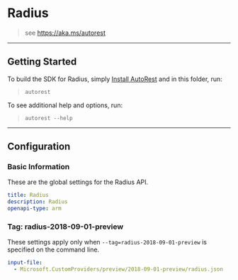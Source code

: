 # Radius

> see https://aka.ms/autorest


---

## Getting Started

To build the SDK for Radius, simply [Install AutoRest](https://aka.ms/autorest/install) and in this folder, run:

> `autorest`

To see additional help and options, run:

> `autorest --help`

---

## Configuration

### Basic Information

These are the global settings for the Radius API.

``` yaml
title: Radius
description: Radius
openapi-type: arm
```

### Tag: radius-2018-09-01-preview

These settings apply only when `--tag=radius-2018-09-01-preview` is specified on the command line.

```yaml $(tag) == 'radius-2018-09-01-preview'
input-file:
  - Microsoft.CustomProviders/preview/2018-09-01-preview/radius.json
```
